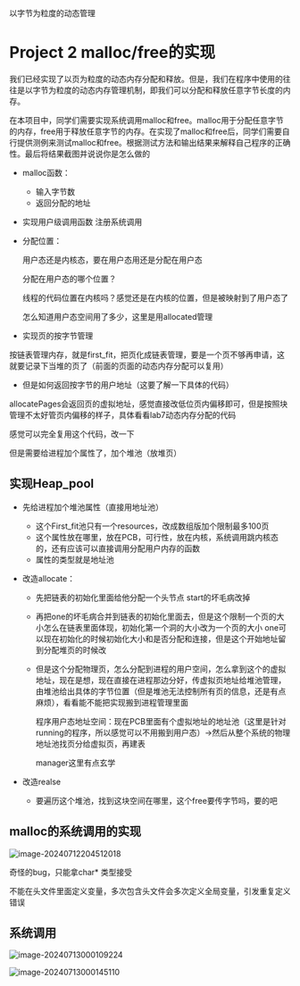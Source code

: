 以字节为粒度的动态管理

#  Project 2 malloc/free的实现

我们已经实现了以页为粒度的动态内存分配和释放。但是，我们在程序中使用的往往是以字节为粒度的动态内存管理机制，即我们可以分配和释放任意字节长度的内存。

在本项目中，同学们需要实现系统调用malloc和free。malloc用于分配任意字节的内存，free用于释放任意字节的内存。在实现了malloc和free后，同学们需要自行提供测例来测试malloc和free。根据测试方法和输出结果来解释自己程序的正确性。最后将结果截图并说说你是怎么做的

* malloc函数：
  * 输入字节数
  * 返回分配的地址

* 实现用户级调用函数
  注册系统调用

* 分配位置：

  用户态还是内核态，要在用户态用还是分配在用户态

  分配在用户态的哪个位置？

  线程的代码位置在内核吗？感觉还是在内核的位置，但是被映射到了用户态了

  怎么知道用户态空间用了多少，这里是用allocated管理

* 实现页的按字节管理

​	按链表管理内存，就是first_fit，把页化成链表管理，要是一个页不够再申请，这就要记录下当堆的页了（前面的页面的动态内存分配可以复用）

* 但是如何返回按字节的用户地址（这要了解一下具体的代码）

​    allocatePages会返回页的虚拟地址，感觉直接改低位页内偏移即可，但是按照块管理不太好管页内偏移的样子，具体看看lab7动态内存分配的代码

   感觉可以完全复用这个代码，改一下

   但是需要给进程加个属性了，加个堆池（放堆页）

## 实现Heap_pool

* 先给进程加个堆池属性（直接用地址池）

  * 这个First_fit池只有一个resources，改成数组版加个限制最多100页
  * 这个属性放在哪里，放在PCB，可行性，放在内核，系统调用跳内核态的，还有应该可以直接调用分配用户内存的函数
  * 属性的类型就是地址池

* 改造allocate：

  * 先把链表的初始化里面给他分配一个头节点 start的坏毛病改掉

  * 再把one的坏毛病合并到链表的初始化里面去，但是这个限制一个页的大小怎么在链表里面体现，初始化第一个洞的大小改为一个页的大小
    one可以现在初始化的时候初始化大小和是否分配和连接，但是这个开始地址留到分配堆页的时候改

  * 但是这个分配物理页，怎么分配到进程的用户空间，怎么拿到这个的虚拟地址，现在是想，现在直接在进程那边分好，传虚拟页地址给堆池管理，由堆池给出具体的字节位置（但是堆池无法控制所有页的信息，还是有点麻烦），看看能不能把实现搬到进程管理里面

    程序用户态地址空间：现在PCB里面有个虚拟地址的地址池（这里是针对running的程序，所以感觉可以不用搬到用户态）->然后从整个系统的物理地址池找页分给虚拟页，再建表

    manager这里有点玄学

* 改造realse

  * 要遍历这个堆池，找到这块空间在哪里，这个free要传字节吗，要的吧

## malloc的系统调用的实现

![image-20240712204512018](C:\Users\丁晓琪\AppData\Roaming\Typora\typora-user-images\image-20240712204512018.png)

奇怪的bug，只能拿char* 类型接受

不能在头文件里面定义变量，多次包含头文件会多次定义全局变量，引发重复定义错误

## 系统调用

![image-20240713000109224](C:\Users\丁晓琪\AppData\Roaming\Typora\typora-user-images\image-20240713000109224.png)

![image-20240713000145110](C:\Users\丁晓琪\AppData\Roaming\Typora\typora-user-images\image-20240713000145110.png)